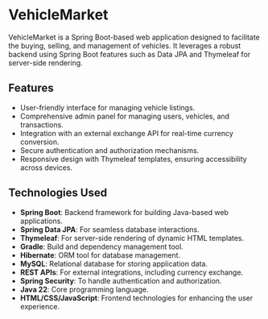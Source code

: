 # VehicleMarket

VehicleMarket is a Spring Boot-based web application designed to facilitate the buying, selling, and management of vehicles. It leverages a robust backend using Spring Boot features such as Data JPA and Thymeleaf for server-side rendering.

## Features

- User-friendly interface for managing vehicle listings.
- Comprehensive admin panel for managing users, vehicles, and transactions.
- Integration with an external exchange API for real-time currency conversion.
- Secure authentication and authorization mechanisms.
- Responsive design with Thymeleaf templates, ensuring accessibility across devices.

## Technologies Used

- **Spring Boot**: Backend framework for building Java-based web applications.
- **Spring Data JPA**: For seamless database interactions.
- **Thymeleaf**: For server-side rendering of dynamic HTML templates.
- **Gradle**: Build and dependency management tool.
- **Hibernate**: ORM tool for database management.
- **MySQL**: Relational database for storing application data.
- **REST APIs**: For external integrations, including currency exchange.
- **Spring Security**: To handle authentication and authorization.
- **Java 22**: Core programming language.
- **HTML/CSS/JavaScript**: Frontend technologies for enhancing the user experience.
